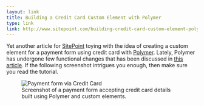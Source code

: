 ```yaml
---
layout: link
title: Building a Credit Card Custom Element with Polymer
type: link
link: http://www.sitepoint.com/building-credit-card-custom-element-polymer/
---
```


Yet another article for [SitePoint](http://www.sitepoint.com/) toying with the idea of 
creating a custom element for a payment form using credit card with [Polymer](http://www.sitepoint.com/). Lately, 
Polymer has undergone few functional changes that has been discussed in [this article](http://www.sitepoint.com/building-credit-card-custom-element-polymer/). 
If the following screenshot intrigues you enough, then make sure you read the tutorial.

<figure>
	<img src="http://res.cloudinary.com/dw9fem4ki/image/upload/c_scale,w_400/v1422282676/credit-card_vu7zcq.png" alt="Payment form via Credit Card">
	<figcaption>Screenshot of a payment form accepting credit card details built using Polymer and custom elements.</figcaption>
</figure>